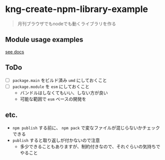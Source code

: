 # kng-create-npm-library-example

> 月刊ブラウザでもnodeでも動くライブラリを作る

## Module usage examples

[see docs](https://github.m98.be/kng-create-npm-library-example/)

## ToDo

- [ ] `package.main` をビルド済み `umd` にしておくこと
- [ ] `package.module` を `esm` にしておくこと
	- バンドルはしなくてもいい、しない方が良い
	- 可能な範囲で `esm` ベースの開発を
## etc.

- `npm publish` する前に、 `npm pack` で変なファイルが混じらないかチェックできる
- `publish` すると取り返しが付かないので注意
	- 多少できることもありますが、制約付きなので、それぐらいの気持ちでやること
